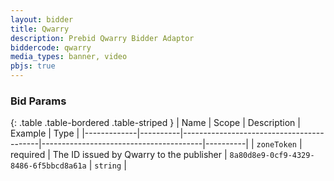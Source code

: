 ```yaml
---
layout: bidder
title: Qwarry
description: Prebid Qwarry Bidder Adaptor
biddercode: qwarry
media_types: banner, video
pbjs: true
---
```




### Bid Params

{: .table .table-bordered .table-striped }
| Name        | Scope    | Description                              | Example                                | Type     |
|-------------|----------|------------------------------------------|----------------------------------------|----------|
| `zoneToken` | required | The ID issued by Qwarry to the publisher | `8a80d8e9-0cf9-4329-8486-6f5bbcd8a61a` | `string` |
